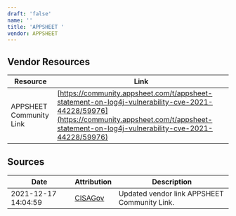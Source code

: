 ```yaml
---
draft: 'false'
name: ''
title: 'APPSHEET '
vendor: APPSHEET
---
```


## Vendor Resources
| Resource | Link |
| --- | --- |
| APPSHEET Community Link | [https://community.appsheet.com/t/appsheet-statement-on-log4j-vulnerability-cve-2021-44228/59976](https://community.appsheet.com/t/appsheet-statement-on-log4j-vulnerability-cve-2021-44228/59976) |



## Sources
| Date | Attribution | Description |
| --- | --- | --- |
| 2021-12-17 14:04:59 | [CISAGov](https://raw.githubusercontent.com/cisagov/log4j-affected-db/develop/README.md) | Updated vendor link APPSHEET Community Link.  |
